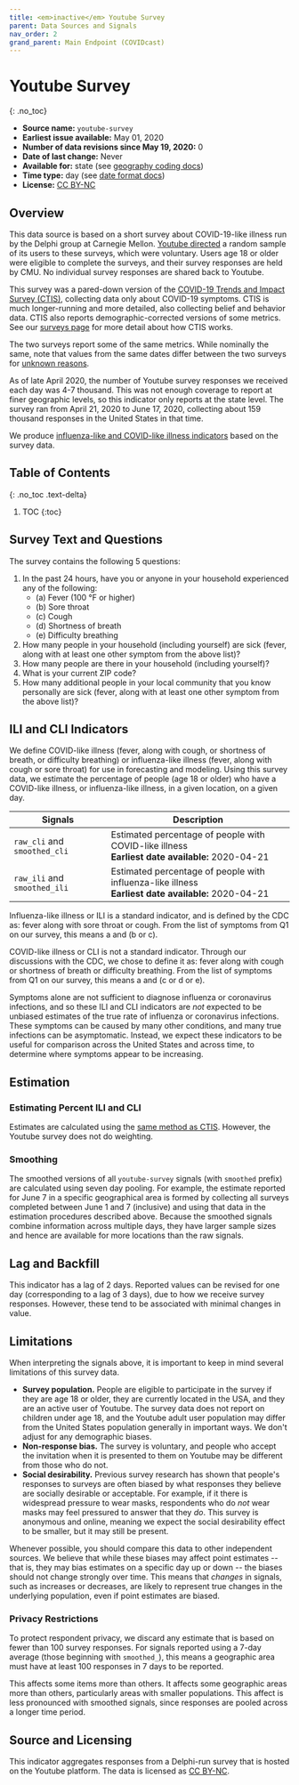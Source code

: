 ```yaml
---
title: <em>inactive</em> Youtube Survey
parent: Data Sources and Signals
nav_order: 2
grand_parent: Main Endpoint (COVIDcast)
---
```


[//]: # (code at https://github.com/cmu-delphi/covid-19/tree/deeb4dc1e9a30622b415361ef6b99198e77d2a94/youtube)

# Youtube Survey
{: .no_toc}

* **Source name:** `youtube-survey`
* **Earliest issue available:** May 01, 2020
* **Number of data revisions since May 19, 2020:** 0
* **Date of last change:** Never
* **Available for:** state (see [geography coding docs](../covidcast_geography.md))
* **Time type:** day (see [date format docs](../covidcast_times.md))
* **License:** [CC BY-NC](../covidcast_licensing.md#creative-commons-attribution-noncommercial)

## Overview

This data source is based on a short survey about COVID-19-like illness
run by the Delphi group at Carnegie Mellon.
[Youtube directed](https://9to5google.com/2020/04/29/google-covid-19-cmu-research-survey/)
a random sample of its users to these surveys, which were
voluntary. Users age 18 or older were eligible to complete the surveys, and
their survey responses are held by CMU. No individual survey responses are
shared back to Youtube.

This survey was a pared-down version of the
[COVID-19 Trends and Impact Survey (CTIS)](../../symptom-survey/),
collecting data only about COVID-19 symptoms. CTIS is much longer-running
and more detailed, also collecting belief and behavior data. CTIS also reports
demographic-corrected versions of some metrics. See our
[surveys page](https://delphi.cmu.edu/covid19/ctis/) for more detail
about how CTIS works.

The two surveys report some of the same metrics. While nominally the same,
note that values from the same dates differ between the two surveys for
[unknown reasons](#limitations).

As of late April 2020, the number of Youtube survey responses we received each
day was 4-7 thousand. This was not enough coverage to report at finer
geographic levels, so this indicator only reports at the state level. The
survey ran from April 21, 2020 to June 17, 2020, collecting about 159
thousand responses in the United States in that time.

We produce [influenza-like and COVID-like illness indicators](#ili-and-cli-indicators)
based on the survey data.

## Table of Contents
{: .no_toc .text-delta}

1. TOC
{:toc}

## Survey Text and Questions

The survey contains the following 5 questions:

1. In the past 24 hours, have you or anyone in your household experienced any of the following:
   - (a) Fever (100 °F or higher)
   - (b) Sore throat
   - (c) Cough
   - (d) Shortness of breath
   - (e) Difficulty breathing
2. How many people in your household (including yourself) are sick (fever, along with at least one other symptom from the above list)?
3. How many people are there in your household (including yourself)?
4. What is your current ZIP code?
5. How many additional people in your local community that you know personally are sick (fever, along with at least one other symptom from the above list)?


## ILI and CLI Indicators

We define COVID-like illness (fever, along with cough, or shortness of breath,
or difficulty breathing) or influenza-like illness (fever, along with cough or
sore throat) for use in forecasting and modeling. Using this survey data, we
estimate the percentage of people (age 18 or older) who have a COVID-like
illness, or influenza-like illness, in a given location, on a given day.

| Signals | Description |
| --- | --- |
| `raw_cli` and `smoothed_cli` | Estimated percentage of people with COVID-like illness <br/> **Earliest date available:** 2020-04-21 |
| `raw_ili` and `smoothed_ili` | Estimated percentage of people with influenza-like illness <br/> **Earliest date available:** 2020-04-21 |

Influenza-like illness or ILI is a standard indicator, and is defined by the CDC
as: fever along with sore throat or cough. From the list of symptoms from Q1 on
our survey, this means a and (b or c).

COVID-like illness or CLI is not a standard indicator. Through our discussions
with the CDC, we chose to define it as: fever along with cough or shortness of
breath or difficulty breathing. From the list of symptoms from Q1 on
our survey, this means a and (c or d or e).

Symptoms alone are not sufficient to diagnose influenza or coronavirus
infections, and so these ILI and CLI indicators are *not* expected to be
unbiased estimates of the true rate of influenza or coronavirus infections.
These symptoms can be caused by many other conditions, and many true infections
can be asymptomatic. Instead, we expect these indicators to be useful for
comparison across the United States and across time, to determine where symptoms
appear to be increasing.


## Estimation

### Estimating Percent ILI and CLI

Estimates are calculated using the
[same method as CTIS](./fb-survey#estimating-percent-ili-and-cli).
However, the Youtube survey does not do weighting.

### Smoothing

The smoothed versions of all `youtube-survey` signals (with `smoothed` prefix) are
calculated using seven day pooling. For example, the estimate reported for June
7 in a specific geographical area is formed by
collecting all surveys completed between June 1 and 7 (inclusive) and using that
data in the estimation procedures described above. Because the smoothed signals combine
information across multiple days, they have larger sample sizes and hence are
available for more locations than the raw signals.

## Lag and Backfill

This indicator has a lag of 2 days. Reported values can be revised for one
day (corresponding to a lag of 3 days), due to how we receive survey
responses. However, these tend to be associated with minimal changes in
value.


## Limitations

When interpreting the signals above, it is important to keep in mind several
limitations of this survey data.

* **Survey population.** People are eligible to participate in the survey if
  they are age 18 or older, they are currently located in the USA, and they are
  an active user of Youtube. The survey data does not report on children under
  age 18, and the Youtube adult user population may differ from the United
  States population generally in important ways. We don't adjust for any
  demographic biases.
* **Non-response bias.** The survey is voluntary, and people who accept the
  invitation when it is presented to them on Youtube may be different from
  those who do not.
* **Social desirability.** Previous survey research has shown that people's
  responses to surveys are often biased by what responses they believe are
  socially desirable or acceptable. For example, if it there is widespread
  pressure to wear masks, respondents who do *not* wear masks may feel pressured
  to answer that they *do*. This survey is anonymous and online, meaning we
  expect the social desirability effect to be smaller, but it may still be
  present.

Whenever possible, you should compare this data to other independent sources. We
believe that while these biases may affect point estimates -- that is, they may
bias estimates on a specific day up or down -- the biases should not change
strongly over time. This means that *changes* in signals, such as increases or
decreases, are likely to represent true changes in the underlying population,
even if point estimates are biased.

### Privacy Restrictions

To protect respondent privacy, we discard any estimate that is based on fewer than 100 survey responses. For
signals reported using a 7-day average (those beginning with `smoothed_`), this
means a geographic area must have at least 100 responses in 7 days to be
reported.

This affects some items more than others. It affects some geographic areas
more than others, particularly areas with smaller populations. This affect is
less pronounced with smoothed signals, since responses are pooled across a
longer time period.


## Source and Licensing

This indicator aggregates responses from a Delphi-run survey that is hosted on the Youtube platform.
The data is licensed as [CC BY-NC](../covidcast_licensing.md#creative-commons-attribution-noncommercial).
